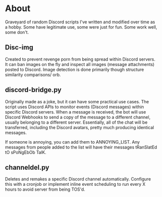 # About
Graveyard of random Discord scripts I've written and modified over time as a hobby. Some have legitimate use, some were just for fun. Some work well, some don't. 

## Disc-img

Created to prevent revenge porn from being spread within Discord servers. It can ban images on the fly and inspect all images (message attachments) posted to Discord. Image detection is done primarily though structure similarity comparisons/ orb.

## discord-bridge.py

Originally made as a joke, but it can have some practical use cases. The script uses Discord APIs to monitor events (Discord messages) within specific Discord servers. When a message is received, the bot will use Discord Webhooks to send a copy of the message to a different channel, usually belonging to a different server. Essentially, all of the chat will be transferred, including the Discord avatars, pretty much producing identical messages. 

If someone is annoying, you can add them to ANNOYING_LIST. Any messages from people added to the list will have their messages tRanSlatEd tO sPoNgEbOb TalK.


## channeldel.py

Deletes and remakes a specific Discord channel automatically. Configure this with a cronjob or implement inline event scheduling to run every X hours to avoid server from being TOS'd. 
 
